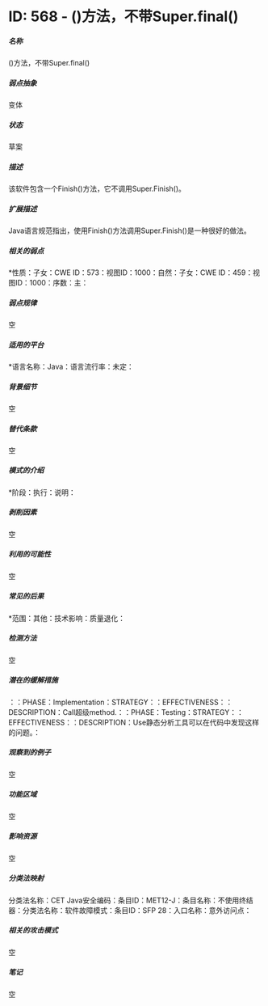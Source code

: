 # ID: 568 - ()方法，不带Super.final()
<h5>名称</h5>()方法，不带Super.final()
<h5>弱点抽象</h5>变体
<h5>状态</h5>草案
<h5>描述</h5>该软件包含一个Finish()方法，它不调用Super.Finish()。
<h5>扩展描述</h5>Java语言规范指出，使用Finish()方法调用Super.Finish()是一种很好的做法。
<h5>相关的弱点</h5>*性质：子女：CWE ID：573：视图ID：1000：自然：子女：CWE ID：459：视图ID：1000：序数：主：
<h5>弱点规律</h5>空
<h5>适用的平台</h5>*语言名称：Java：语言流行率：未定：
<h5>背景细节</h5>空
<h5>替代条款</h5>空
<h5>模式的介绍</h5>*阶段：执行：说明：
<h5>剥削因素</h5>空
<h5>利用的可能性</h5>空
<h5>常见的后果</h5>*范围：其他：技术影响：质量退化：
<h5>检测方法</h5>空
<h5>潜在的缓解措施</h5>：：PHASE：Implementation：STRATEGY：：EFFECTIVENESS：：DESCRIPTION：Call超级method.：：PHASE：Testing：STRATEGY：：EFFECTIVENESS：：DESCRIPTION：Use静态分析工具可以在代码中发现这样的问题。：
<h5>观察到的例子</h5>空
<h5>功能区域</h5>空
<h5>影响资源</h5>空
<h5>分类法映射</h5>分类法名称：CET Java安全编码：条目ID：MET12-J：条目名称：不使用终结器：分类法名称：软件故障模式：条目ID：SFP 28：入口名称：意外访问点：
<h5>相关的攻击模式</h5>空
<h5>笔记</h5>空

